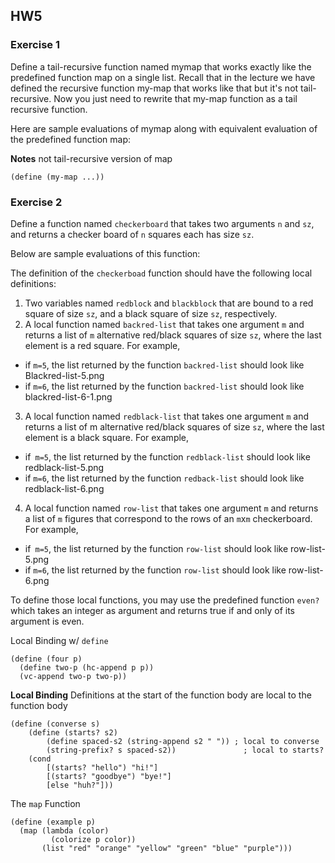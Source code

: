 
## **HW5**
### Exercise 1
Define a tail-recursive  function named mymap that works exactly like the predefined function map on a single list. Recall that in the lecture we have defined the recursive function my-map that works like that but it's not tail-recursive. Now you just need to rewrite that my-map function as a tail recursive function.

Here are sample evaluations of mymap along with equivalent evaluation of the predefined function map:


**Notes**
not tail-recursive version of map
```racket
(define (my-map ...))
```


### Exercise 2
Define a function named `checkerboard` that takes two arguments `n` and `sz`, and returns a checker board of `n` squares each has size `sz`. 

Below are sample evaluations of this function:

The definition of the `checkerboad` function should have the following local definitions:

1. Two variables named `redblock` and `blackblock` that are bound to a red square of size `sz`, and a black square of size `sz`, respectively.
2. A local function named `backred-list` that takes one argument `m` and returns a list of `m` alternative red/black squares of size `sz`, where the last element is a red square. For example,
- if `m=5`, the list returned by the function `backred-list` should look like Blackred-list-5.png
- if `m=6`, the list returned by the function `backred-list` should look like blackred-list-6-1.png 
3. A local function named `redblack-list` that takes one argument `m` and returns a list of m alternative red/black squares of size `sz`, where the last element is a black square. For example,
- if` m=5`, the list returned by the function `redblack-list` should look like  redblack-list-5.png
- if `m=6`, the list returned by the function `redback-list` should look like  redblack-list-6.png
4. A local function named `row-list` that takes one argument `m` and returns a list of `m` figures that correspond to the rows of an `m`x`m` checkerboard. For example,
- if` m=5`,  the list returned by the function `row-list` should look like row-list-5.png  
- if `m=6`,  the list returned by the function `row-list` should look like row-list-6.png

To define those local functions, you may use the predefined function `even?` which takes an integer as argument and returns true if and only of its argument is even.


Local Binding w/ `define`

```racket
(define (four p)
  (define two-p (hc-append p p))
  (vc-append two-p two-p))
```




**Local Binding**
Definitions at the start of the function body are local to the function body
```racket
(define (converse s)
    (define (starts? s2)
        (define spaced-s2 (string-append s2 " ")) ; local to converse
        (string-prefix? s spaced-s2))               ; local to starts?
    (cond
        [(starts? "hello") "hi!"]
        [(starts? "goodbye") "bye!"]
        [else "huh?"]))
```

The `map` Function

```racket
(define (example p)
  (map (lambda (color)
         (colorize p color))
       (list "red" "orange" "yellow" "green" "blue" "purple")))
```